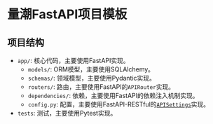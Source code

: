 # 量潮FastAPI项目模板

## 项目结构

- `app/`: 核心代码，主要使用FastAPI实现。
  - `models/`: ORM模型，主要使用SQLAlchemy。
  - `schemas/`: 领域模型，主要使用Pydantic实现。
  - `routers/`: 路由，主要使用FastAPI的`APIRouter`实现。
  - `dependencies/`: 依赖，主要使用FastAPI的依赖注入机制实现。
  - `config.py`: 配置，主要使用FastAPI-RESTful的[`APISettings`](https://fastapi-restful.netlify.app/user-guide/basics/api-settings/)实现。
- `tests`: 测试，主要使用Pytest实现。
